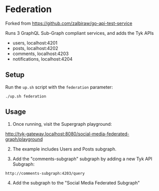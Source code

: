 # Federation

Forked from https://github.com/zalbiraw/go-api-test-service

Runs 3 GraphQL Sub-Graph compliant services, and adds the Tyk APIs
- users, localhost:4201
- posts, localhost:4202
- comments, localhost:4203
- notifications, localhost:4204

## Setup

Run the `up.sh` script with the `federation` parameter:

```
./up.sh federation
```

## Usage

1. Once running, visit the Supergraph playground:

http://tyk-gateway.localhost:8080/social-media-federated-graph/playground

2. The example includes Users and Posts subgraph.  

3. Add the "comments-subgraph" subgraph by adding a new Tyk API Subgraph:
```
http://comments-subgraph:4203/query
```

4. Add the subgraph to the "Social Media Federated Subgraph"
